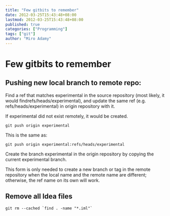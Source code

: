 ```yaml
---
title: "Few gitbits to remember"
date: 2012-03-25T15:43:48+08:00
lastmod: 2012-03-25T15:43:48+08:00
published: true
categories: ["Programming"]
tags: ["git"]
author: "Miro Adamy"
---
```


# Few gitbits to remember

## Pushing new local branch to remote repo:

Find a ref that matches experimental in the source repository (most likely, it would findrefs/heads/experimental), and update the same ref (e.g. refs/heads/experimental) in origin repository with it.

If experimental did not exist remotely, it would be created.

`git push origin experimental`
 
This is the same as:
 
`git push origin experimental:refs/heads/experimental`

Create the branch experimental in the origin repository by copying the current experimental branch.

This form is only needed to create a new branch or tag in the remote repository when the local name and the remote name are different; otherwise, the ref name on its own will work.

## Remove all Idea files

```
git rm --cached `find . -name "*.iml"`
```
